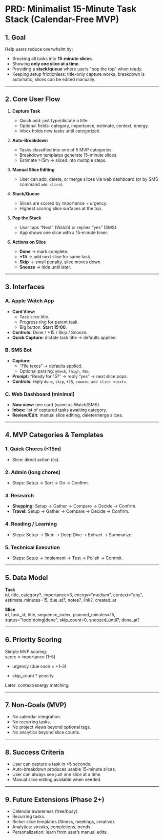 # PRD: Minimalist 15-Minute Task Stack (Calendar-Free MVP)

## 1. Goal
Help users reduce overwhelm by:  
- Breaking all tasks into **15-minute slices**.  
- Showing **only one slice at a time**.  
- Providing a **stack/queue** where users “pop the top” when ready.  
- Keeping setup frictionless: title-only capture works, breakdown is automatic, slices can be edited manually.  

---

## 2. Core User Flow
1. **Capture Task**  
   - Quick add: just type/dictate a title.  
   - Optional fields: category, importance, estimate, context, energy.  
   - Inbox holds new tasks until categorized.  

2. **Auto-Breakdown**  
   - Tasks classified into one of 5 MVP categories.  
   - Breakdown templates generate 15-minute slices.  
   - Estimate >15m → sliced into multiple steps.  

3. **Manual Slice Editing**  
   - User can add, delete, or merge slices via web dashboard (or by SMS command `add slice`).  

4. **Stack/Queue**  
   - Slices are scored by importance + urgency.  
   - Highest scoring slice surfaces at the top.  

5. **Pop the Stack**  
   - User taps “Next” (Watch) or replies “yes” (SMS).  
   - App shows one slice with a 15-minute timer.  

6. **Actions on Slice**  
   - **Done** → mark complete.  
   - **+15** → add next slice for same task.  
   - **Skip** → small penalty, slice moves down.  
   - **Snooze** → hide until later.  

---

## 3. Interfaces

### A. Apple Watch App  
- **Card View:**  
  - Task slice title.  
  - Progress ring for parent task.  
  - Big button: **Start 15:00**.  
- **Controls:** Done / +15 / Skip / Snooze.  
- **Quick Capture:** dictate task title → defaults applied.  

### B. SMS Bot  
- **Capture:**  
  - “File taxes” → defaults applied.  
  - Optional parsing: `@desk`, `!high`, `45m`.  
- **Prompt:** “Ready for 15?” → reply “yes” → next slice pops.  
- **Controls:** reply `done`, `skip`, `+15`, `snooze`, `add slice <text>`.  

### C. Web Dashboard (minimal)  
- **Now view:** one card (same as Watch/SMS).  
- **Inbox:** list of captured tasks awaiting category.  
- **Review/Edit:** manual slice editing, delete/merge slices.  

---

## 4. MVP Categories & Templates

### 1. Quick Chores (≤15m)  
- Slice: direct action (`Do`).  

### 2. Admin (long chores)  
- Steps: Setup → Sort → Do → Confirm.  

### 3. Research  
- **Shopping:** Setup → Gather → Compare → Decide → Confirm.  
- **Travel:** Setup → Gather → Compare → Decide → Confirm.  

### 4. Reading / Learning  
- Steps: Setup → Skim → Deep Dive → Extract → Summarize.  

### 5. Technical Execution  
- Steps: Setup → Implement → Test → Polish → Commit.  

---

## 5. Data Model

**Task**  
id, title, category?, importance=3, energy="medium", context="any",
estimate_minutes=15, due_at?, notes?, link?, created_at

**Slice**  
id, task_id, title, sequence_index,
planned_minutes=15, status="todo|doing|done",
skip_count=0, snoozed_until?, done_at?

---

## 6. Priority Scoring
Simple MVP scoring:  
score = importance (1–5)
+ urgency (due soon = +1–3)
- skip_count * penalty

Later: context/energy matching.  

---

## 7. Non-Goals (MVP)
- No calendar integration.  
- No recurring tasks.  
- No project views beyond optional tags.  
- No analytics beyond slice counts.  

---

## 8. Success Criteria
- User can capture a task in <5 seconds.  
- Auto-breakdown produces usable 15-minute slices.  
- User can always see just one slice at a time.  
- Manual slice editing available when needed.  

---

## 9. Future Extensions (Phase 2+)
- Calendar awareness (free/busy).  
- Recurring tasks.  
- Richer slice templates (fitness, meetings, creative).  
- Analytics: streaks, completions, trends.  
- Personalization: learn from user’s manual edits.  